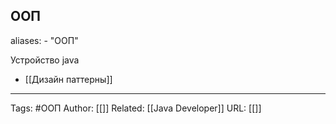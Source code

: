 ## ООП
aliases: 
	- "ООП"

Устройство java
- [[Дизайн паттерны]]

---
Tags: #ООП
Author: [[]]
Related: [[Java Developer]]
URL: [[]]